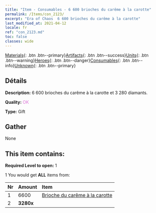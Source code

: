 ```yaml
---
title: "Item - Consumables - 6 600 brioches du carême à la carotte"
permalink: /Items/con_2123/
excerpt: "Era of Chaos  6 600 brioches du carême à la carotte"
last_modified_at: 2021-04-12
locale: fr
ref: "con_2123.md"
toc: false
classes: wide
---
```

 [Materials](/fr/Items/){: .btn .btn--primary}[Artifacts](/fr/Items/Artifacts/){: .btn .btn--success}[Units](/fr/Items/Units/){: .btn .btn--warning}[Heroes](/fr/Items/Heroes/){: .btn .btn--danger}[Consumables](/fr/Items/Consumables/){: .btn .btn--info}[Unknown](/fr/Items/Unknown/){: .btn .btn--primary}

## Détails
 **Description:** 6 600 brioches du carême à la carotte et 3 280 diamants.

 **Quality:** <span style="color: #DA70D6">OK</span>

 **Type:** Gift

## Gather

  None

## This item contains:

 **Required Level to open:** 1

 1 You would get **ALL** items  from:

  | Nr | Amount |     Item    |
  |:---|:-------|:------------|
  | 1 | 6600 | [Brioche du carême à la carotte](/fr/Items/con_2119/) | 
  | 2 |  **3280x** | <i class="fas fa-gem"/> |  | 
